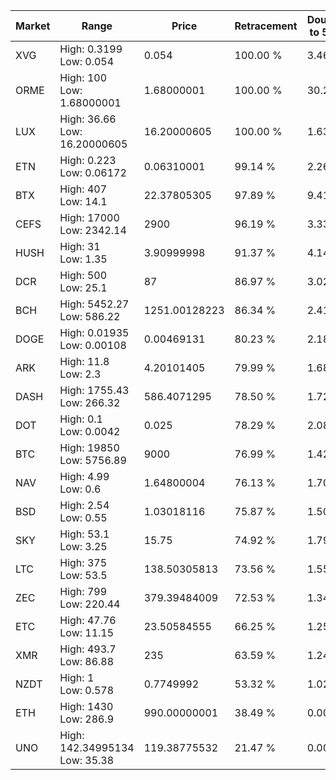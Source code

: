 | Market | Range | Price| Retracement | Doubles to 50% |
| --- | --- | --- | --- | --- |
| XVG | High: 0.3199<br />Low: 0.054 | 0.054 | 100.00 % | 3.46 |
| ORME | High: 100<br />Low: 1.68000001 | 1.68000001 | 100.00 % | 30.26 |
| LUX | High: 36.66<br />Low: 16.20000605 | 16.20000605 | 100.00 % | 1.63 |
| ETN | High: 0.223<br />Low: 0.06172 | 0.06310001 | 99.14 % | 2.26 |
| BTX | High: 407<br />Low: 14.1 | 22.37805305 | 97.89 % | 9.41 |
| CEFS | High: 17000<br />Low: 2342.14 | 2900 | 96.19 % | 3.33 |
| HUSH | High: 31<br />Low: 1.35 | 3.90999998 | 91.37 % | 4.14 |
| DCR | High: 500<br />Low: 25.1 | 87 | 86.97 % | 3.02 |
| BCH | High: 5452.27<br />Low: 586.22 | 1251.00128223 | 86.34 % | 2.41 |
| DOGE | High: 0.01935<br />Low: 0.00108 | 0.00469131 | 80.23 % | 2.18 |
| ARK | High: 11.8<br />Low: 2.3 | 4.20101405 | 79.99 % | 1.68 |
| DASH | High: 1755.43<br />Low: 266.32 | 586.4071295 | 78.50 % | 1.72 |
| DOT | High: 0.1<br />Low: 0.0042 | 0.025 | 78.29 % | 2.08 |
| BTC | High: 19850<br />Low: 5756.89 | 9000 | 76.99 % | 1.42 |
| NAV | High: 4.99<br />Low: 0.6 | 1.64800004 | 76.13 % | 1.70 |
| BSD | High: 2.54<br />Low: 0.55 | 1.03018116 | 75.87 % | 1.50 |
| SKY | High: 53.1<br />Low: 3.25 | 15.75 | 74.92 % | 1.79 |
| LTC | High: 375<br />Low: 53.5 | 138.50305813 | 73.56 % | 1.55 |
| ZEC | High: 799<br />Low: 220.44 | 379.39484009 | 72.53 % | 1.34 |
| ETC | High: 47.76<br />Low: 11.15 | 23.50584555 | 66.25 % | 1.25 |
| XMR | High: 493.7<br />Low: 86.88 | 235 | 63.59 % | 1.24 |
| NZDT | High: 1<br />Low: 0.578 | 0.7749992 | 53.32 % | 1.02 |
| ETH | High: 1430<br />Low: 286.9 | 990.00000001 | 38.49 % | 0.00 |
| UNO | High: 142.34995134<br />Low: 35.38 | 119.38775532 | 21.47 % | 0.00 |
